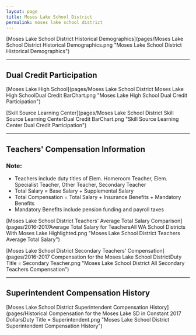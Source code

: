 ```yaml
---
layout: page
title: Moses Lake School District
permalink: moses lake school district
---
```



[Moses Lake School District Historical Demographics](pages/Moses Lake School District Historical Demographics.png "Moses Lake School District Historical Demographics")

___

## Dual Credit Participation

[Moses Lake High School](pages/Moses Lake School District Moses Lake High SchoolDual Credit BarChart.png "Moses Lake High School Dual Credit Participation")

[Skill Source Learning Center](pages/Moses Lake School District Skill Source Learning CenterDual Credit BarChart.png "Skill Source Learning Center Dual Credit Participation")


___

## Teachers' Compensation Information
### Note:
- Teachers include duty titles of Elem. Homeroom Teacher, Elem. Specialist Teacher, Other Teacher, Secondary Teacher
- Total Salary = Base Salary + Supplemental Salary
- Total Compensation = Total Salary + Insurance Benefits + Mandatory Benefits
- Mandatory Benefits include pension funding and payroll taxes

[Moses Lake School District Teachers' Average Total Salary Comparison](pages/2016-2017Average Total Salary for TeachersAll WA School Districts With Moses Lake Highlighted.png "Moses Lake School District Teachers Average Total Salary")

[Moses Lake School District Secondary Teachers' Compensation](pages/2016-2017 Compensation for the Moses Lake School DistrictDuty Title = Secondary Teacher.png "Moses Lake School District All Secondary Teachers Compensation")


___

## Superintendent Compensation History

[Moses Lake School District Superintendent Compensation History](pages/Historical Compensation for the Moses Lake SD in Constant 2017 DollarsDuty Title = Superintendent.png "Moses Lake School District Superintendent Compensation History")

